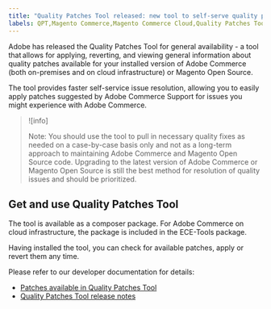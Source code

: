 ```yaml
---
title: "Quality Patches Tool released: new tool to self-serve quality patches"
labels: QPT,Magento Commerce,Magento Commerce Cloud,Quality Patches Tool,announcements,apply patch,ece-,Adobe Commerce,cloud infrastructure,on-premises
---
```


Adobe has released the Quality Patches Tool for general availability - a tool that allows for applying, reverting, and viewing general information about quality patches available for your installed version of Adobe Commerce (both on-premises and on cloud infrastructure) or Magento Open Source.

The tool provides faster self-service issue resolution, allowing you to easily apply patches suggested by Adobe Commerce Support for issues you might experience with Adobe Commerce.

>![info]
>
>Note: You should use the tool to pull in necessary quality fixes as needed on a case-by-case basis only and not as a long-term approach to maintaining Adobe Commerce and Magento Open Source code. Upgrading to the latest version of Adobe Commerce or Magento Open Source is still the best method for resolution of quality issues and should be prioritized.

## Get and use Quality Patches Tool

The tool is available as a composer package. For Adobe Commerce on cloud infrastructure, the package is included in the ECE-Tools package.

Having installed the tool, you can check for available patches, apply or revert them any time.

Please refer to our developer documentation for details:

* [Patches available in Quality Patches Tool](https://devdocs.magento.com/quality-patches/tool.html#patch-grid)
* [Quality Patches Tool release notes](https://devdocs.magento.com/quality-patches/release-notes.html)

